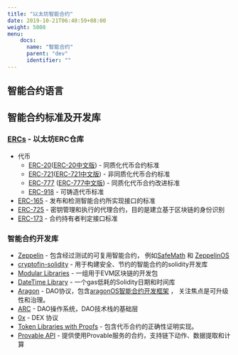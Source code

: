 ```yaml
---
title: "以太坊智能合约"
date: 2019-10-21T06:40:59+08:00
weight: 5008
menu:
    docs:
      name: "智能合约"
      parent: "dev"
      identifier: ""
---
```


## 智能合约语言


## 智能合约标准及开发库

### [ERCs](https://eips.ethereum.org/erc) - 以太坊ERC仓库

- 代币
  - [ERC-20](https://eips.ethereum.org/EIPS/eip-20)([ERC-20中文版](https://learnblockchain.cn/docs/eips/eip-20.html)) - 同质化代币合约标准
  - [ERC-721](https://github.com/ethereum/eips/issues/721)([ERC-721中文版](https://learnblockchain.cn/docs/eips/eip-721.html)) - 非同质化代币合约标准
  - [ERC-777](https://eips.ethereum.org/EIPS/eip-777) ([ERC-777中文版](https://learnblockchain.cn/docs/eips/eip-777.html)) - 同质化代币合约改进标准
  - [ERC-918](https://eips.ethereum.org/EIPS/eip-918) - 可铸造代币标准
- [ERC-165](https://eips.ethereum.org/EIPS/eip-165) - 发布和检测智能合约所实现接口的标准
- [ERC-725](https://eips.ethereum.org/EIPS/eip-725) - 密钥管理和执行的代理合约，目的是建立基于区块链的身份识别
- [ERC-173](https://eips.ethereum.org/EIPS/eip-173) - 合约持有者判定接口标准

### 智能合约开发库

- [Zeppelin](https://github.com/OpenZeppelin/openzeppelin-solidity) - 包含经过测试的可复用智能合约， 例如[SafeMath](https://openzeppelin.org/api/docs/math_SafeMath.html) 和 [ZeppelinOS](https://github.com/zeppelinos/zos)
- [cryptofin-solidity](https://github.com/cryptofinlabs/cryptofin-solidity) - 用于构建安全、节约的智能合约的solidity开发库
- [Modular Libraries](https://github.com/Modular-Network/ethereum-libraries) - 一组用于EVM区块链的开发包
- [DateTime Library](https://github.com/bokkypoobah/BokkyPooBahsDateTimeLibrary) - 一个gas低耗的Solidity日期和时间库
- [Aragon](https://github.com/aragon/aragon) - DAO协议，包含[aragonOS智能合约开发框架](https://github.com/aragon/aragonOS) ， 关注焦点是可升级性和治理。
- [ARC](https://github.com/daostack/arc) - DAO操作系统，DAO技术栈的基础层
- [0x](https://github.com/0xProject) - DEX 协议
- [Token Libraries with Proofs](https://github.com/sec-bit/tokenlibs-with-proofs) - 包含代币合约的正确性证明实现。
- [Provable API](https://github.com/provable-things/ethereum-api) - 提供使用Provable服务的合约，支持链下动作、数据提取和计算
